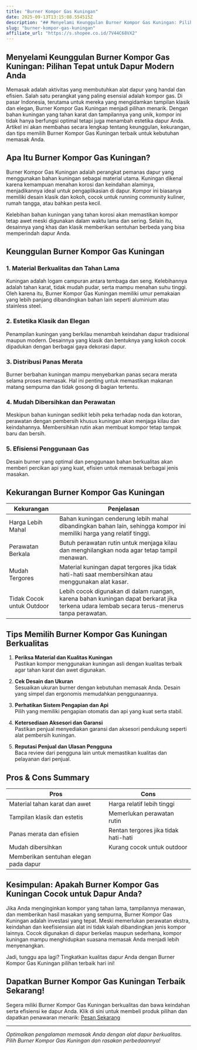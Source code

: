 ```yaml
---
title: "Burner Kompor Gas Kuningan"
date: 2025-09-13T13:15:08.554515Z
description: "## Menyelami Keunggulan Burner Kompor Gas Kuningan: Pilihan Tepat untuk Dapur Modern Anda..."
slug: "burner-kompor-gas-kuningan"
affiliate_url: "https://s.shopee.co.id/7V44C68VX2"
---
```

## Menyelami Keunggulan Burner Kompor Gas Kuningan: Pilihan Tepat untuk Dapur Modern Anda

Memasak adalah aktivitas yang membutuhkan alat dapur yang handal dan efisien. Salah satu perangkat yang paling esensial adalah kompor gas. Di pasar Indonesia, terutama untuk mereka yang mengidamkan tampilan klasik dan elegan, Burner Kompor Gas Kuningan menjadi pilihan menarik. Dengan bahan kuningan yang tahan karat dan tampilannya yang unik, kompor ini tidak hanya berfungsi optimal tetapi juga menambah estetika dapur Anda. Artikel ini akan membahas secara lengkap tentang keunggulan, kekurangan, dan tips memilih Burner Kompor Gas Kuningan terbaik untuk kebutuhan memasak Anda.

## Apa Itu Burner Kompor Gas Kuningan?

Burner Kompor Gas Kuningan adalah perangkat pemanas dapur yang menggunakan bahan kuningan sebagai material utama. Kuningan dikenal karena kemampuan menahan korosi dan keindahan alaminya, menjadikannya ideal untuk pengaplikasian di dapur. Kompor ini biasanya memiliki desain klasik dan kokoh, cocok untuk running community kuliner, rumah tangga, atau bahkan pesta kecil.

Kelebihan bahan kuningan yang tahan korosi akan memastikan kompor tetap awet meski digunakan dalam waktu lama dan sering. Selain itu, desainnya yang khas dan klasik memberikan sentuhan berbeda yang bisa memperindah dapur Anda.

## Keunggulan Burner Kompor Gas Kuningan

### 1. Material Berkualitas dan Tahan Lama

Kuningan adalah logam campuran antara tembaga dan seng. Kelebihannya adalah tahan karat, tidak mudah pudar, serta mampu menahan suhu tinggi. Oleh karena itu, Burner Kompor Gas Kuningan memiliki umur pemakaian yang lebih panjang dibandingkan bahan lain seperti aluminium atau stainless steel.

### 2. Estetika Klasik dan Elegan

Penampilan kuningan yang berkilau menambah keindahan dapur tradisional maupun modern. Desainnya yang klasik dan bentuknya yang kokoh cocok dipadukan dengan berbagai gaya dekorasi dapur.

### 3. Distribusi Panas Merata

Burner berbahan kuningan mampu menyebarkan panas secara merata selama proses memasak. Hal ini penting untuk memastikan makanan matang sempurna dan tidak gosong di bagian tertentu.

### 4. Mudah Dibersihkan dan Perawatan

Meskipun bahan kuningan sedikit lebih peka terhadap noda dan kotoran, perawatan dengan pembersih khusus kuningan akan menjaga kilau dan keindahannya. Membersihkan rutin akan membuat kompor tetap tampak baru dan bersih.

### 5. Efisiensi Penggunaan Gas

Desain burner yang optimal dan penggunaan bahan berkualitas akan memberi percikan api yang kuat, efisien untuk memasak berbagai jenis masakan.

## Kekurangan Burner Kompor Gas Kuningan

| Kekurangan | Penjelasan |
|--------------|------------|
| Harga Lebih Mahal | Bahan kuningan cenderung lebih mahal dibandingkan bahan lain, sehingga kompor ini memiliki harga yang relatif tinggi. |
| Perawatan Berkala | Butuh perawatan rutin untuk menjaga kilau dan menghilangkan noda agar tetap tampil menawan. |
| Mudah Tergores | Material kuningan dapat tergores jika tidak hati-hati saat membersihkan atau menggunakan alat kasar. |
| Tidak Cocok untuk Outdoor | Lebih cocok digunakan di dalam ruangan, karena bahan kuningan dapat berkarat jika terkena udara lembab secara terus-menerus tanpa perawatan. |

## Tips Memilih Burner Kompor Gas Kuningan Berkualitas

1. **Periksa Material dan Kualitas Kuningan**  
   Pastikan kompor menggunakan kuningan asli dengan kualitas terbaik agar tahan karat dan awet digunakan.

2. **Cek Desain dan Ukuran**  
   Sesuaikan ukuran burner dengan kebutuhan memasak Anda. Desain yang simpel dan ergonomis memudahkan penggunaannya.

3. **Perhatikan Sistem Pengapian dan Api**  
   Pilih yang memiliki pengapian otomatis dan api yang kuat serta stabil.

4. **Ketersediaan Aksesori dan Garansi**  
   Pastikan penjual menyediakan garansi dan aksesori pendukung seperti alat pembersih kuningan.

5. **Reputasi Penjual dan Ulasan Pengguna**  
   Baca review dari pengguna lain untuk memastikan kualitas dan pelayanan dari penjual.

## Pros & Cons Summary

| **Pros** | **Cons** |
|------------|----------|
| Material tahan karat dan awet | Harga relatif lebih tinggi |
| Tampilan klasik dan estetis | Memerlukan perawatan rutin |
| Panas merata dan efisien | Rentan tergores jika tidak hati-hati |
| Mudah dibersihkan | Kurang cocok untuk outdoor |
| Memberikan sentuhan elegan pada dapur |  |

## Kesimpulan: Apakah Burner Kompor Gas Kuningan Cocok untuk Dapur Anda?

Jika Anda menginginkan kompor yang tahan lama, tampilannya menawan, dan memberikan hasil masakan yang sempurna, Burner Kompor Gas Kuningan adalah investasi yang tepat. Meski memerlukan perawatan ekstra, keindahan dan keefisiensian alat ini tidak kalah dibandingkan jenis kompor lainnya. Cocok digunakan di dapur berkelas maupun sederhana, kompor kuningan mampu menghidupkan suasana memasak Anda menjadi lebih menyenangkan.

Jadi, tunggu apa lagi? Tingkatkan kualitas dapur Anda dengan Burner Kompor Gas Kuningan pilihan terbaik hari ini!

## Dapatkan Burner Kompor Gas Kuningan Terbaik Sekarang!

Segera miliki Burner Kompor Gas Kuningan berkualitas dan bawa keindahan serta efisiensi ke dapur Anda. Klik di sini untuk membeli produk pilihan dan dapatkan penawaran menarik: [Pesan Sekarang](https://s.shopee.co.id/7V44C68VX2)

---

*Optimalkan pengalaman memasak Anda dengan alat dapur berkualitas. Pilih Burner Kompor Gas Kuningan dan rasakan perbedaannya!*